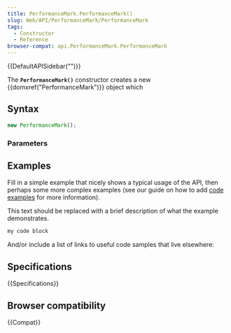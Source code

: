 ```yaml
---
title: PerformanceMark.PerformanceMark()
slug: Web/API/PerformanceMark/PerformanceMark
tags:
  - Constructor
  - Reference
browser-compat: api.PerformanceMark.PerformanceMark
---
```

{{DefaultAPISidebar("")}}

The **`PerformanceMark()`** constructor creates a new {{domxref("PerformanceMark")}} object which 

## Syntax

```js
new PerformanceMark();
```

### Parameters



## Examples

Fill in a simple example that nicely shows a typical usage of the API, then perhaps some more complex examples (see our guide on how to add [code examples](/en-US/docs/MDN/Contribute/Structures/Code_examples) for more information).

This text should be replaced with a brief description of what the example demonstrates.

```js
my code block
```

And/or include a list of links to useful code samples that live elsewhere:

## Specifications

{{Specifications}}

## Browser compatibility

{{Compat}}

